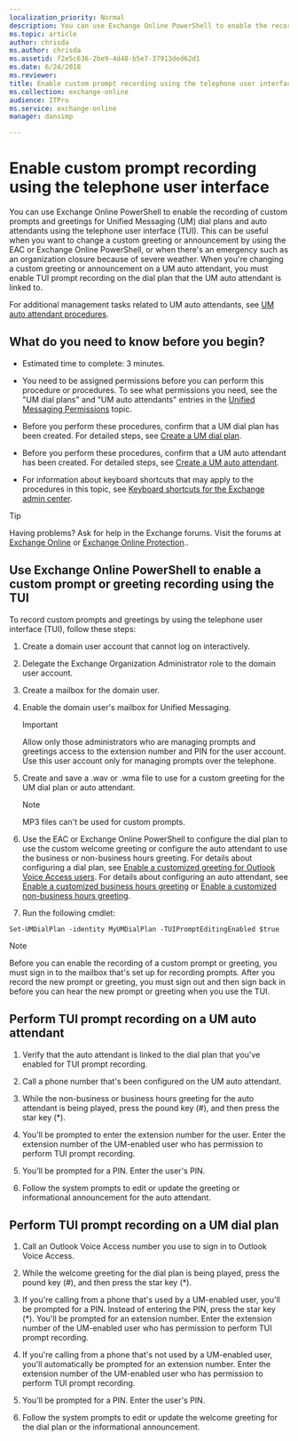 ```yaml
---
localization_priority: Normal
description: You can use Exchange Online PowerShell to enable the recording of custom prompts and greetings for Unified Messaging (UM) dial plans and auto attendants using the telephone user interface (TUI). This can be useful when you want to change a custom greeting or announcement by using the EAC or Exchange Online PowerShell, or when there's an emergency such as an organization closure because of severe weather. When you're changing a custom greeting or announcement on a UM auto attendant, you must enable TUI prompt recording on the dial plan that the UM auto attendant is linked to.
ms.topic: article
author: chrisda
ms.author: chrisda
ms.assetid: f2e5c636-2be9-4d48-b5e7-37913ded62d1
ms.date: 6/24/2018
ms.reviewer: 
title: Enable custom prompt recording using the telephone user interface
ms.collection: exchange-online
audience: ITPro
ms.service: exchange-online
manager: dansimp

---
```


# Enable custom prompt recording using the telephone user interface

You can use Exchange Online PowerShell to enable the recording of custom prompts and greetings for Unified Messaging (UM) dial plans and auto attendants using the telephone user interface (TUI). This can be useful when you want to change a custom greeting or announcement by using the EAC or Exchange Online PowerShell, or when there's an emergency such as an organization closure because of severe weather. When you're changing a custom greeting or announcement on a UM auto attendant, you must enable TUI prompt recording on the dial plan that the UM auto attendant is linked to.

For additional management tasks related to UM auto attendants, see [UM auto attendant procedures](../../voice-mail-unified-messaging/automatically-answer-and-route-calls/um-auto-attendant-procedures.md).

## What do you need to know before you begin?

- Estimated time to complete: 3 minutes.

- You need to be assigned permissions before you can perform this procedure or procedures. To see what permissions you need, see the "UM dial plans" and "UM auto attendants" entries in the [Unified Messaging Permissions](https://technet.microsoft.com/library/d326c3bc-8f33-434a-bf02-a83cc26a5498.aspx) topic.

- Before you perform these procedures, confirm that a UM dial plan has been created. For detailed steps, see [Create a UM dial plan](../../voice-mail-unified-messaging/connect-voice-mail-system/create-um-dial-plan.md).

- Before you perform these procedures, confirm that a UM auto attendant has been created. For detailed steps, see [Create a UM auto attendant](../../voice-mail-unified-messaging/automatically-answer-and-route-calls/create-a-um-auto-attendant.md).

- For information about keyboard shortcuts that may apply to the procedures in this topic, see [Keyboard shortcuts for the Exchange admin center](../../accessibility/keyboard-shortcuts-in-admin-center.md).

> [!TIP]
> Having problems? Ask for help in the Exchange forums. Visit the forums at [Exchange Online](https://go.microsoft.com/fwlink/p/?linkId=267542) or [Exchange Online Protection](https://go.microsoft.com/fwlink/p/?linkId=285351)..

## Use Exchange Online PowerShell to enable a custom prompt or greeting recording using the TUI

To record custom prompts and greetings by using the telephone user interface (TUI), follow these steps:

1. Create a domain user account that cannot log on interactively.

2. Delegate the Exchange Organization Administrator role to the domain user account.

3. Create a mailbox for the domain user.

4. Enable the domain user's mailbox for Unified Messaging.

    > [!IMPORTANT]
    > Allow only those administrators who are managing prompts and greetings access to the extension number and PIN for the user account. Use this user account only for managing prompts over the telephone.

5. Create and save a .wav or .wma file to use for a custom greeting for the UM dial plan or auto attendant.

    > [!NOTE]
    > MP3 files can't be used for custom prompts.

6. Use the EAC or Exchange Online PowerShell to configure the dial plan to use the custom welcome greeting or configure the auto attendant to use the business or non-business hours greeting. For details about configuring a dial plan, see [Enable a customized greeting for Outlook Voice Access users](../../voice-mail-unified-messaging/set-up-client-voice-mail-features/enable-a-customized-greeting.md). For details about configuring an auto attendant, see [Enable a customized business hours greeting](../../voice-mail-unified-messaging/automatically-answer-and-route-calls/enable-a-customized-business-hours-greeting.md) or [Enable a customized non-business hours greeting](../../voice-mail-unified-messaging/automatically-answer-and-route-calls/enable-a-customized-non-business-hours-greeting.md).

7. Run the following cmdlet:

  ```
  Set-UMDialPlan -identity MyUMDialPlan -TUIPromptEditingEnabled $true
  ```

> [!NOTE]
>  Before you can enable the recording of a custom prompt or greeting, you must sign in to the mailbox that's set up for recording prompts. After you record the new prompt or greeting, you must sign out and then sign back in before you can hear the new prompt or greeting when you use the TUI.

## Perform TUI prompt recording on a UM auto attendant

1. Verify that the auto attendant is linked to the dial plan that you've enabled for TUI prompt recording.

2. Call a phone number that's been configured on the UM auto attendant.

3. While the non-business or business hours greeting for the auto attendant is being played, press the pound key (#), and then press the star key (\*).

4. You'll be prompted to enter the extension number for the user. Enter the extension number of the UM-enabled user who has permission to perform TUI prompt recording.

5. You'll be prompted for a PIN. Enter the user's PIN.

6. Follow the system prompts to edit or update the greeting or informational announcement for the auto attendant.

## Perform TUI prompt recording on a UM dial plan

1. Call an Outlook Voice Access number you use to sign in to Outlook Voice Access.

2. While the welcome greeting for the dial plan is being played, press the pound key (#), and then press the star key (\*).

3. If you're calling from a phone that's used by a UM-enabled user, you'll be prompted for a PIN. Instead of entering the PIN, press the star key (\*). You'll be prompted for an extension number. Enter the extension number of the UM-enabled user who has permission to perform TUI prompt recording.

4. If you're calling from a phone that's not used by a UM-enabled user, you'll automatically be prompted for an extension number. Enter the extension number of the UM-enabled user who has permission to perform TUI prompt recording.

5. You'll be prompted for a PIN. Enter the user's PIN.

6. Follow the system prompts to edit or update the welcome greeting for the dial plan or the informational announcement.



